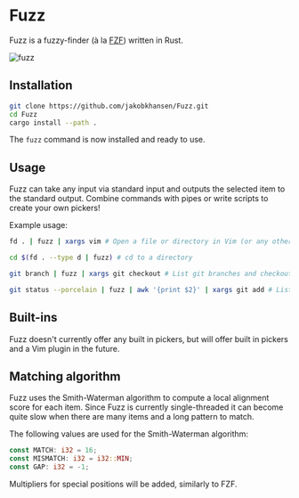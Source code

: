 # Fuzz

Fuzz is a fuzzy-finder (à la [FZF](https://github.com/junegunn/fzf)) written in Rust.

![fuzz](https://user-images.githubusercontent.com/8071566/224407706-0ad3f7da-f20c-4513-aaaf-8b1fd55b7c6c.gif)

## Installation

```bash
git clone https://github.com/jakobkhansen/Fuzz.git
cd Fuzz
cargo install --path .
```

The `fuzz` command is now installed and ready to use.

## Usage

Fuzz can take any input via standard input and outputs the selected item to the standard
output. Combine commands with pipes or write scripts to create your own pickers!

Example usage:

```bash
fd . | fuzz | xargs vim # Open a file or directory in Vim (or any other editor)

cd $(fd . --type d | fuzz) # cd to a directory

git branch | fuzz | xargs git checkout # List git branches and checkout selected

git status --porcelain | fuzz | awk '{print $2}' | xargs git add # List modified git files and add selected
```

## Built-ins

Fuzz doesn't currently offer any built in pickers, but will offer built in pickers and a
Vim plugin in the future.

## Matching algorithm

Fuzz uses the Smith-Waterman algorithm to compute a local alignment score for each item.
Since Fuzz is currently single-threaded it can become quite slow when there are many items
and a long pattern to match.

The following values are used for the Smith-Waterman algorithm:

```rust
const MATCH: i32 = 16;
const MISMATCH: i32 = i32::MIN;
const GAP: i32 = -1;
```

Multipliers for special positions will be added, similarly to FZF.
